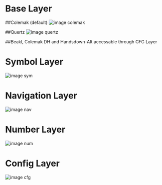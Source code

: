# Base Layer 

##Colemak (default)
![image colemak](https://raw.githubusercontent.com/weteor/3W6/main/dev/keymap/base_Cole.png)

##Quertz
![image quertz](https://raw.githubusercontent.com/weteor/3W6/main/dev/keymap/base_Cole.png)

##Beakl, Colemak DH and Handsdown-Alt accessable through CFG Layer

# Symbol Layer
![image sym](https://raw.githubusercontent.com/weteor/3W6/main/dev/keymap/sym.png)
 
# Navigation Layer
![image nav](https://raw.githubusercontent.com/weteor/3W6/main/dev/keymap/nav.png)

# Number Layer
![image num](https://raw.githubusercontent.com/weteor/3W6/main/dev/keymap/num.png)

# Config Layer
![image cfg](https://raw.githubusercontent.com/weteor/3W6/main/dev/keymap/cfg.png)
